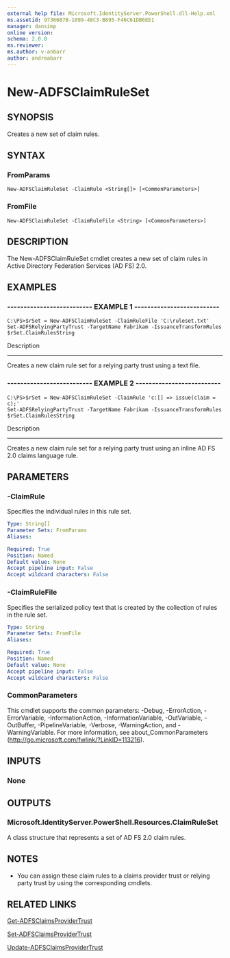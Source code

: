```yaml
---
external help file: Microsoft.IdentityServer.PowerShell.dll-Help.xml
ms.assetid: 97366B7B-1099-48C3-B895-F46C61DB6EE1
manager: dansimp
online version: 
schema: 2.0.0
ms.reviewer:
ms.author: v-anbarr
author: andreabarr
---
```


# New-ADFSClaimRuleSet

## SYNOPSIS
Creates a new set of claim rules.

## SYNTAX

### FromParams
```
New-ADFSClaimRuleSet -ClaimRule <String[]> [<CommonParameters>]
```

### FromFile
```
New-ADFSClaimRuleSet -ClaimRuleFile <String> [<CommonParameters>]
```

## DESCRIPTION
The New-ADFSClaimRuleSet cmdlet creates a new set of claim rules in Active Directory Federation Services (AD FS) 2.0.

## EXAMPLES

### -------------------------- EXAMPLE 1 --------------------------
```
C:\PS>$rSet = New-ADFSClaimRuleSet -ClaimRuleFile 'C:\ruleset.txt'
Set-ADFSRelyingPartyTrust -TargetName Fabrikam -IssuanceTransformRules $rSet.ClaimRulesString
```

Description

-----------

Creates a new claim rule set for a relying party trust using a text file.

### -------------------------- EXAMPLE 2 --------------------------
```
C:\PS>$rSet = New-ADFSClaimRuleSet -ClaimRule 'c:[] => issue(claim = c);'
Set-ADFSRelyingPartyTrust -TargetName Fabrikam -IssuanceTransformRules $rSet.ClaimRulesString
```

Description

-----------

Creates a new claim rule set for a relying party trust using an inline AD FS 2.0 claims language rule.

## PARAMETERS

### -ClaimRule
Specifies the individual rules in this rule set.

```yaml
Type: String[]
Parameter Sets: FromParams
Aliases: 

Required: True
Position: Named
Default value: None
Accept pipeline input: False
Accept wildcard characters: False
```

### -ClaimRuleFile
Specifies the serialized policy text that is created by the collection of rules in the rule set.

```yaml
Type: String
Parameter Sets: FromFile
Aliases: 

Required: True
Position: Named
Default value: None
Accept pipeline input: False
Accept wildcard characters: False
```

### CommonParameters
This cmdlet supports the common parameters: -Debug, -ErrorAction, -ErrorVariable, -InformationAction, -InformationVariable, -OutVariable, -OutBuffer, -PipelineVariable, -Verbose, -WarningAction, and -WarningVariable. For more information, see about_CommonParameters (http://go.microsoft.com/fwlink/?LinkID=113216).

## INPUTS

### None

## OUTPUTS

### Microsoft.IdentityServer.PowerShell.Resources.ClaimRuleSet
A class structure that represents a set of AD FS 2.0 claim rules.

## NOTES
* You can assign these claim rules to a claims provider trust or relying party trust by using the corresponding cmdlets.

## RELATED LINKS

[Get-ADFSClaimsProviderTrust](./Get-ADFSClaimsProviderTrust.md)

[Set-ADFSClaimsProviderTrust](./Set-ADFSClaimsProviderTrust.md)

[Update-ADFSClaimsProviderTrust](./Update-ADFSClaimsProviderTrust.md)

